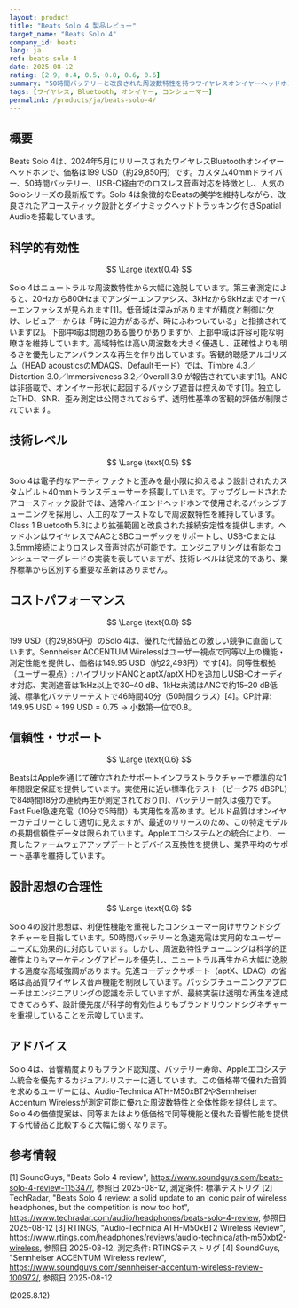 ```yaml
---
layout: product
title: "Beats Solo 4 製品レビュー"
target_name: "Beats Solo 4"
company_id: beats
lang: ja
ref: beats-solo-4
date: 2025-08-12
rating: [2.9, 0.4, 0.5, 0.8, 0.6, 0.6]
summary: "50時間バッテリーと改良された周波数特性を持つワイヤレスオンイヤーヘッドホンだが、音質とコストパフォーマンスで激しい競争に直面"
tags: [ワイヤレス, Bluetooth, オンイヤー, コンシューマー]
permalink: /products/ja/beats-solo-4/
---
```


## 概要

Beats Solo 4は、2024年5月にリリースされたワイヤレスBluetoothオンイヤーヘッドホンで、価格は199 USD（約29,850円）です。カスタム40mmドライバー、50時間バッテリー、USB-C経由でのロスレス音声対応を特徴とし、人気のSoloシリーズの最新版です。Solo 4は象徴的なBeatsの美学を維持しながら、改良されたアコースティック設計とダイナミックヘッドトラッキング付きSpatial Audioを搭載しています。

## 科学的有効性

$$ \Large \text{0.4} $$

Solo 4はニュートラルな周波数特性から大幅に逸脱しています。第三者測定によると、20Hzから800Hzまでアンダーエンファシス、3kHzから9kHzまでオーバーエンファシスが見られます[1]。低音域は深みがありますが精度と制御に欠け、レビュアーからは「時に迫力があるが、時にふわついている」と指摘されています[2]。下部中域は問題のある曇りがありますが、上部中域は許容可能な明瞭さを維持しています。高域特性は高い周波数を大きく優遇し、正確性よりも明るさを優先したアンバランスな再生を作り出しています。客観的聴感アルゴリズム（HEAD acousticsのMDAQS、Defaultモード）では、Timbre 4.3／Distortion 3.0／Immersiveness 3.2／Overall 3.9 が報告されています[1]。ANCは非搭載で、オンイヤー形状に起因するパッシブ遮音は控えめです[1]。独立したTHD、SNR、歪み測定は公開されておらず、透明性基準の客観的評価が制限されています。

## 技術レベル

$$ \Large \text{0.5} $$

Solo 4は電子的なアーティファクトと歪みを最小限に抑えるよう設計されたカスタムビルト40mmトランスデューサーを搭載しています。アップグレードされたアコースティック設計では、通常ハイエンドヘッドホンで使用されるパッシブチューニングを採用し、人工的なブーストなしで周波数特性を維持しています。Class 1 Bluetooth 5.3により拡張範囲と改良された接続安定性を提供します。ヘッドホンはワイヤレスでAACとSBCコーデックをサポートし、USB-Cまたは3.5mm接続によりロスレス音声対応が可能です。エンジニアリングは有能なコンシューマーグレードの実装を表していますが、技術レベルは従来的であり、業界標準から区別する重要な革新はありません。

## コストパフォーマンス

$$ \Large \text{0.8} $$

199 USD（約29,850円）のSolo 4は、優れた代替品との激しい競争に直面しています。Sennheiser ACCENTUM Wirelessはユーザー視点で同等以上の機能・測定性能を提供し、価格は149.95 USD（約22,493円）です[4]。同等性根拠（ユーザー視点）: ハイブリッドANCとaptX/aptX HDを追加しUSB-Cオーディオ対応、実測遮音は1kHz以上で30–40 dB、1kHz未満はANCで約15–20 dB低減、標準化バッテリーテストで46時間40分（50時間クラス）[4]。CP計算: 149.95 USD ÷ 199 USD = 0.75 → 小数第一位で0.8。

## 信頼性・サポート

$$ \Large \text{0.6} $$

BeatsはAppleを通じて確立されたサポートインフラストラクチャーで標準的な1年間限定保証を提供しています。実使用に近い標準化テスト（ピーク75 dBSPL）で84時間18分の連続再生が測定されており[1]、バッテリー耐久は強力です。Fast Fuel急速充電（10分で5時間）も実用性を高めます。ビルド品質はオンイヤーカテゴリーとして適切に見えますが、最近のリリースのため、この特定モデルの長期信頼性データは限られています。Appleエコシステムとの統合により、一貫したファームウェアアップデートとデバイス互換性を提供し、業界平均のサポート基準を維持しています。

## 設計思想の合理性

$$ \Large \text{0.6} $$

Solo 4の設計思想は、利便性機能を重視したコンシューマー向けサウンドシグネチャーを目指しています。50時間バッテリーと急速充電は実用的なユーザーニーズに効果的に対応しています。しかし、周波数特性チューニングは科学的正確性よりもマーケティングアピールを優先し、ニュートラル再生から大幅に逸脱する過度な高域強調があります。先進コーデックサポート（aptX、LDAC）の省略は高品質ワイヤレス音声機能を制限しています。パッシブチューニングアプローチはエンジニアリングの認識を示していますが、最終実装は透明な再生を達成できておらず、設計優先度が科学的有効性よりもブランドサウンドシグネチャーを重視していることを示唆しています。

## アドバイス

Solo 4は、音響精度よりもブランド認知度、バッテリー寿命、Appleエコシステム統合を優先するカジュアルリスナーに適しています。この価格帯で優れた音質を求めるユーザーには、Audio-Technica ATH-M50xBT2やSennheiser Accentum Wirelessが測定可能に優れた周波数特性と全体性能を提供します。Solo 4の価値提案は、同等またはより低価格で同等機能と優れた音響性能を提供する代替品と比較すると大幅に弱くなります。

## 参考情報

[1] SoundGuys, "Beats Solo 4 review", https://www.soundguys.com/beats-solo-4-review-115347/, 参照日 2025-08-12, 測定条件: 標準テストリグ
[2] TechRadar, "Beats Solo 4 review: a solid update to an iconic pair of wireless headphones, but the competition is now too hot", https://www.techradar.com/audio/headphones/beats-solo-4-review, 参照日 2025-08-12
[3] RTINGS, "Audio-Technica ATH-M50xBT2 Wireless Review", https://www.rtings.com/headphones/reviews/audio-technica/ath-m50xbt2-wireless, 参照日 2025-08-12, 測定条件: RTINGSテストリグ
[4] SoundGuys, "Sennheiser ACCENTUM Wireless review", https://www.soundguys.com/sennheiser-accentum-wireless-review-100972/, 参照日 2025-08-12

(2025.8.12)
